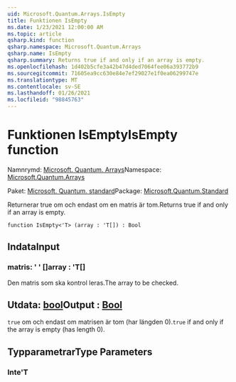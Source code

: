 ```yaml
---
uid: Microsoft.Quantum.Arrays.IsEmpty
title: Funktionen IsEmpty
ms.date: 1/23/2021 12:00:00 AM
ms.topic: article
qsharp.kind: function
qsharp.namespace: Microsoft.Quantum.Arrays
qsharp.name: IsEmpty
qsharp.summary: Returns true if and only if an array is empty.
ms.openlocfilehash: 1d402b5cfe3a42b47d4ded7064fee06a393772b9
ms.sourcegitcommit: 71605ea9cc630e84e7ef29027e1f0ea06299747e
ms.translationtype: MT
ms.contentlocale: sv-SE
ms.lasthandoff: 01/26/2021
ms.locfileid: "98845763"
---
```

# <a name="isempty-function"></a><span data-ttu-id="7f10c-102">Funktionen IsEmpty</span><span class="sxs-lookup"><span data-stu-id="7f10c-102">IsEmpty function</span></span>

<span data-ttu-id="7f10c-103">Namnrymd: [Microsoft. Quantum. Arrays](xref:Microsoft.Quantum.Arrays)</span><span class="sxs-lookup"><span data-stu-id="7f10c-103">Namespace: [Microsoft.Quantum.Arrays](xref:Microsoft.Quantum.Arrays)</span></span>

<span data-ttu-id="7f10c-104">Paket: [Microsoft. Quantum. standard](https://nuget.org/packages/Microsoft.Quantum.Standard)</span><span class="sxs-lookup"><span data-stu-id="7f10c-104">Package: [Microsoft.Quantum.Standard](https://nuget.org/packages/Microsoft.Quantum.Standard)</span></span>


<span data-ttu-id="7f10c-105">Returnerar true om och endast om en matris är tom.</span><span class="sxs-lookup"><span data-stu-id="7f10c-105">Returns true if and only if an array is empty.</span></span>

```qsharp
function IsEmpty<'T> (array : 'T[]) : Bool
```


## <a name="input"></a><span data-ttu-id="7f10c-106">Indata</span><span class="sxs-lookup"><span data-stu-id="7f10c-106">Input</span></span>

### <a name="array--t"></a><span data-ttu-id="7f10c-107">matris: ' ' []</span><span class="sxs-lookup"><span data-stu-id="7f10c-107">array : 'T[]</span></span>

<span data-ttu-id="7f10c-108">Den matris som ska kontrol leras.</span><span class="sxs-lookup"><span data-stu-id="7f10c-108">The array to be checked.</span></span>



## <a name="output--bool"></a><span data-ttu-id="7f10c-109">Utdata: [bool](xref:microsoft.quantum.lang-ref.bool)</span><span class="sxs-lookup"><span data-stu-id="7f10c-109">Output : [Bool](xref:microsoft.quantum.lang-ref.bool)</span></span>

<span data-ttu-id="7f10c-110">`true` om och endast om matrisen är tom (har längden 0).</span><span class="sxs-lookup"><span data-stu-id="7f10c-110">`true` if and only if the array is empty (has length 0).</span></span>

## <a name="type-parameters"></a><span data-ttu-id="7f10c-111">Typparametrar</span><span class="sxs-lookup"><span data-stu-id="7f10c-111">Type Parameters</span></span>

### <a name="t"></a><span data-ttu-id="7f10c-112">Inte</span><span class="sxs-lookup"><span data-stu-id="7f10c-112">'T</span></span>

